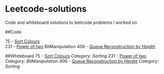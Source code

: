 # Leetcode-solutions
Code and whiteboard solutions to leetcode problems I worked on

##Code

75 - [Sort Colours](75_SortColours.py)   
231 - [Power of two](231_PowerOfTwo.py) BitManipulation
406 - [Queue Reconstruction by Height](406_QueueReconstructionByHeight.py)

##Whiteboard
75 - [Sort Colours](75_SortColours_wb.pdf)    _Category: Sorting_
231 - [Power of two](231_PowerOfTwo_wb.pdf) _Category: BitManipulation_
406 - [Queue Reconstruction by Height](406_QueueReconstructionByHeight_wb.pdf) _Category: Sorting_

